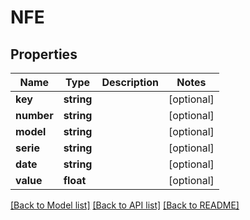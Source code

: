 # NFE

## Properties
Name | Type | Description | Notes
------------ | ------------- | ------------- | -------------
**key** | **string** |  | [optional] 
**number** | **string** |  | [optional] 
**model** | **string** |  | [optional] 
**serie** | **string** |  | [optional] 
**date** | **string** |  | [optional] 
**value** | **float** |  | [optional] 

[[Back to Model list]](../README.md#documentation-for-models) [[Back to API list]](../README.md#documentation-for-api-endpoints) [[Back to README]](../README.md)


